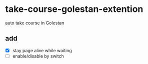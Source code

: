 # take-course-golestan-extention
auto take course in Golestan

## add
- [x] stay page alive while waiting
- [ ] enable/disable by switch
